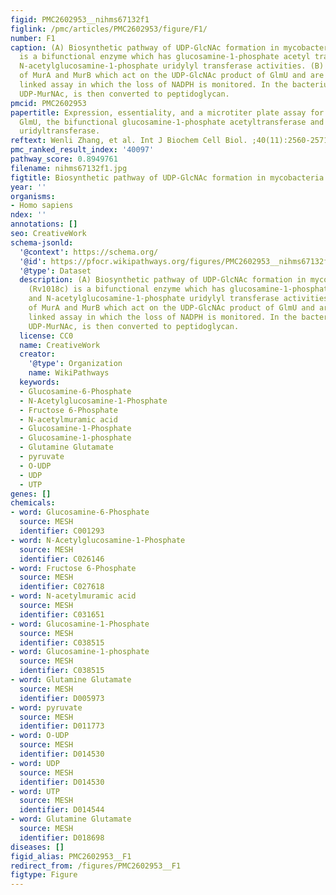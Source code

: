 ```yaml
---
figid: PMC2602953__nihms67132f1
figlink: /pmc/articles/PMC2602953/figure/F1/
number: F1
caption: (A) Biosynthetic pathway of UDP-GlcNAc formation in mycobacteria. GlmU (Rv1018c)
  is a bifunctional enzyme which has glucosamine-1-phosphate acetyl transferase and
  N-acetylglucosamine-1-phosphate uridylyl transferase activities. (B) The reactions
  of MurA and MurB which act on the UDP-GlcNAc product of GlmU and are used in the
  linked assay in which the loss of NADPH is monitored. In the bacterium, the product,
  UDP-MurNAc, is then converted to peptidoglycan.
pmcid: PMC2602953
papertitle: Expression, essentiality, and a microtiter plate assay for mycobacterial
  GlmU, the bifunctional glucosamine-1-phosphate acetyltransferase and N-acetylglucosamine-1-phosphate
  uridyltransferase.
reftext: Wenli Zhang, et al. Int J Biochem Cell Biol. ;40(11):2560-2571.
pmc_ranked_result_index: '40097'
pathway_score: 0.8949761
filename: nihms67132f1.jpg
figtitle: Biosynthetic pathway of UDP-GlcNAc formation in mycobacteria
year: ''
organisms:
- Homo sapiens
ndex: ''
annotations: []
seo: CreativeWork
schema-jsonld:
  '@context': https://schema.org/
  '@id': https://pfocr.wikipathways.org/figures/PMC2602953__nihms67132f1.html
  '@type': Dataset
  description: (A) Biosynthetic pathway of UDP-GlcNAc formation in mycobacteria. GlmU
    (Rv1018c) is a bifunctional enzyme which has glucosamine-1-phosphate acetyl transferase
    and N-acetylglucosamine-1-phosphate uridylyl transferase activities. (B) The reactions
    of MurA and MurB which act on the UDP-GlcNAc product of GlmU and are used in the
    linked assay in which the loss of NADPH is monitored. In the bacterium, the product,
    UDP-MurNAc, is then converted to peptidoglycan.
  license: CC0
  name: CreativeWork
  creator:
    '@type': Organization
    name: WikiPathways
  keywords:
  - Glucosamine-6-Phosphate
  - N-Acetylglucosamine-1-Phosphate
  - Fructose 6-Phosphate
  - N-acetylmuramic acid
  - Glucosamine-1-Phosphate
  - Glucosamine-1-phosphate
  - Glutamine Glutamate
  - pyruvate
  - O-UDP
  - UDP
  - UTP
genes: []
chemicals:
- word: Glucosamine-6-Phosphate
  source: MESH
  identifier: C001293
- word: N-Acetylglucosamine-1-Phosphate
  source: MESH
  identifier: C026146
- word: Fructose 6-Phosphate
  source: MESH
  identifier: C027618
- word: N-acetylmuramic acid
  source: MESH
  identifier: C031651
- word: Glucosamine-1-Phosphate
  source: MESH
  identifier: C038515
- word: Glucosamine-1-phosphate
  source: MESH
  identifier: C038515
- word: Glutamine Glutamate
  source: MESH
  identifier: D005973
- word: pyruvate
  source: MESH
  identifier: D011773
- word: O-UDP
  source: MESH
  identifier: D014530
- word: UDP
  source: MESH
  identifier: D014530
- word: UTP
  source: MESH
  identifier: D014544
- word: Glutamine Glutamate
  source: MESH
  identifier: D018698
diseases: []
figid_alias: PMC2602953__F1
redirect_from: /figures/PMC2602953__F1
figtype: Figure
---
```

